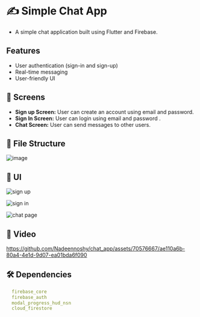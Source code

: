 # ✍ Simple Chat App
 - A simple chat application built using Flutter and Firebase.


## Features
  - User authentication (sign-in and sign-up)
  - Real-time messaging
  - User-friendly UI


## 🤳 Screens

- **Sign up Screen:** User can create an account using email and password. 
- **Sign In Screen:** User can login using email and password .
- **Chat Screen:** User can send messages to other users.


## 📁 File Structure

![image](https://github.com/Nadeennoshy/chat_app/assets/70576667/fde95c08-1b09-446d-b098-d87f6f12437d)




## 📱 UI

![sign up](https://github.com/Nadeennoshy/chat_app/assets/70576667/92b7d517-cb87-4cc2-a66d-f27bff9f7186)

![sign in](https://github.com/Nadeennoshy/chat_app/assets/70576667/db5730ab-023d-46cc-9411-d27d68d77310)

![chat page](https://github.com/Nadeennoshy/chat_app/assets/70576667/9498b914-0e9f-4fd4-8aab-b5dfc236dd6e)

## 🎥 Video

https://github.com/Nadeennoshy/chat_app/assets/70576667/ae110a6b-80a4-4e1d-9d07-ea01bda6f090


## 🛠 Dependencies

```pubspec.yaml
  firebase_core
  firebase_auth
  modal_progress_hud_nsn
  cloud_firestore

```
